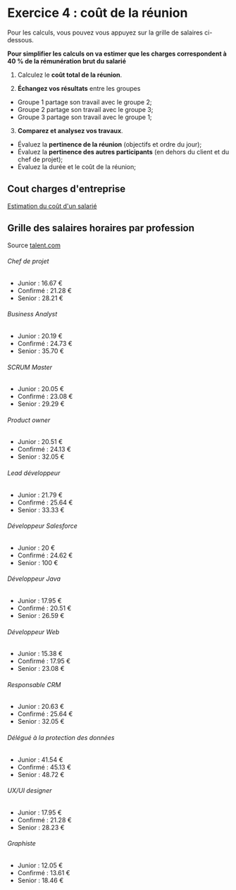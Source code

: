 # Exercice 4 : coût de la réunion

Pour les calculs, vous pouvez vous appuyez sur la grille de salaires ci-dessous.

**Pour simplifier les calculs on va estimer que les charges correspondent à 40 % de la rémunération brut du salarié**

1. Calculez le **coût total de la réunion**.

2. **Échangez vos résultats** entre les groupes

- Groupe 1 partage son travail avec le groupe 2;
- Groupe 2 partage son travail avec le groupe 3;
- Groupe 3 partage son travail avec le groupe 1;

3. **Comparez et analysez vos travaux**.
- Évaluez la **pertinence de la réunion** (objectifs et ordre du jour);
- Évaluez la **pertinence des autres participants** (en dehors du client et du chef de projet);
- Évaluez la durée et le coût de la réunion;

## Cout charges d'entreprise

[Estimation du coût d'un salarié](https://entreprise.pole-emploi.fr/cout-salarie/)

## Grille des salaires horaires par profession

Source [talent.com](https://fr.talent.com/salary)

###### Chef de projet

- Junior : 16.67 €
- Confirmé : 21.28 €
- Senior : 28.21 €

###### Business Analyst

- Junior : 20.19 €
- Confirmé : 24.73 €
- Senior : 35.70 €

###### SCRUM Master

- Junior : 20.05 €
- Confirmé : 23.08 €
- Senior : 29.29 €

###### Product owner

- Junior : 20.51 €
- Confirmé : 24.13 €
- Senior : 32.05 €

###### Lead développeur

- Junior : 21.79 €
- Confirmé : 25.64 €
- Senior : 33.33 €

###### Développeur Salesforce

- Junior : 20 €
- Confirmé : 24.62 €
- Senior : 100 €

###### Développeur Java

- Junior : 17.95 €
- Confirmé : 20.51 €
- Senior : 26.59 €

###### Développeur Web

- Junior : 15.38 €
- Confirmé : 17.95 €
- Senior : 23.08 €

###### Responsable CRM

- Junior : 20.63 €
- Confirmé : 25.64 €
- Senior : 32.05 €

###### Délégué à la protection des données

- Junior : 41.54 €
- Confirmé : 45.13 €
- Senior : 48.72 €

###### UX/UI designer

- Junior : 17.95 €
- Confirmé : 21.28 €
- Senior : 28.23 €

###### Graphiste

- Junior : 12.05 €
- Confirmé : 13.61 €
- Senior : 18.46 €